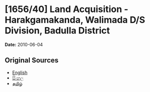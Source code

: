 # [1656/40] Land Acquisition - Harakgamakanda, Walimada D/S Division, Badulla District

**Date:** 2010-06-04

## Original Sources

- [English](https://documents.gov.lk/view/extra-gazettes/2010/6/1656-40_E.pdf)
- [සිංහල](https://documents.gov.lk/view/extra-gazettes/2010/6/1656-40_S.pdf)
- [தமிழ்](https://documents.gov.lk/view/extra-gazettes/2010/6/1656-40_T.pdf)

